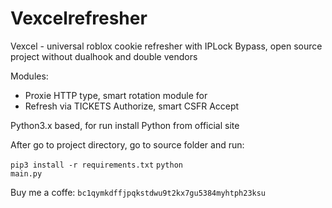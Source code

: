 <h1>Vexcelrefresher</h1>

Vexcel - universal roblox cookie refresher with IPLock Bypass, open source project without dualhook and double vendors

Modules: 
 - Proxie HTTP type, smart rotation module for 
 - Refresh via TICKETS Authorize, smart CSFR Accept

Python3.x based, for run install Python from official site

After go to project directory, go to source folder and run:

<code>pip3 install -r requirements.txt</code>
<code>python main.py</code>

Buy me a coffe: <code>bc1qymkdffjpqkstdwu9t2kx7gu5384myhtph23ksu</code>
